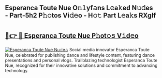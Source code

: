 ## Esperanca Toute Nue O𝚗𝚕yf𝚊ns L𝚎a𝚔ed N𝚞𝚍es - Part-5h2 P𝚑𝚘tos Vi𝚍𝚎o - H𝚘𝚝 Part L𝚎a𝚔s RXgIf

# <h2><a href="http://kf5edh.oniu.top/?m=Esperanca+Toute+Nue">🔗👉 🔴 Esperanca Toute Nue P𝚑ot𝚘𝚜 V𝚒d𝚎o</a></h2>

[![Esperanca Toute Nue Nu𝚍e𝚜](https://i.imgur.com/0qMVB7G.gif)](http://kf5edh.oniu.top/?m=Esperanca+Toute+Nue)
Social media innovator Esperanca Toute Nue, celebrated for publishing dance and lifestyle content, featuring dance presentations and personal vlogs. Trailblazing technologist Esperanca Toute Nue, recognized for their innovative solutions and commitment to advancing technology.  
